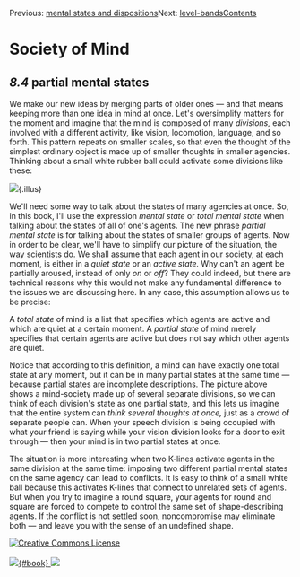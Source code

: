 <div class="chapnav">

<span class="prev">Previous: [mental states and
dispositions](./som-8.3.html)</span><span class="next">Next:
[level-bands](./som-8.5.html)</span><span
class="contents">[Contents](index.html)</span>
<div class="titlebar">

Society of Mind
===============

</div>

</div>

*8.4* partial mental states
---------------------------

We make our new ideas by merging parts of older ones — and that means
keeping more than one idea in mind at once. Let's oversimplify matters
for the moment and imagine that the mind is composed of many
*divisions,* each involved with a different activity, like vision,
locomotion, language, and so forth. This pattern repeats on smaller
scales, so that even the thought of the simplest ordinary object is made
up of smaller thoughts in smaller agencies. Thinking about a small white
rubber ball could activate some divisions like these:

![](./illus/ch8/8-4.png){.illus}

We'll need some way to talk about the states of many agencies at once.
So, in this book, I'll use the expression *mental state* or *total
mental state* when talking about the states of all of one's agents. The
new phrase *partial mental state* is for talking about the states of
smaller groups of agents. Now in order to be clear, we'll have to
simplify our picture of the situation, the way scientists do. We shall
assume that each agent in our society, at each moment, is either in a
*quiet state* or an *active state.* Why can't an agent be partially
aroused, instead of only *on* or *off*? They could indeed, but there are
technical reasons why this would not make any fundamental difference to
the issues we are discussing here. In any case, this assumption allows
us to be precise:

A *total state* of mind is a list that specifies which agents are active
and which are quiet at a certain moment. A *partial state* of mind
merely specifies that certain agents are active but does not say which
other agents are quiet.

Notice that according to this definition, a mind can have exactly one
total state at any moment, but it can be in many partial states at the
same time — because partial states are incomplete descriptions. The
picture above shows a mind-society made up of several separate
divisions, so we can think of each division's state as one partial
state, and this lets us imagine that the entire system can *think
several thoughts at once,* just as a crowd of separate people can. When
your speech division is being occupied with what your friend is saying
while your vision division looks for a door to exit through — then your
mind is in two partial states at once.

The situation is more interesting when two K-lines activate agents in
the same division at the same time: imposing two different partial
mental states on the same agency can lead to conflicts. It is easy to
think of a small white ball because this activates K-lines that connect
to unrelated sets of agents. But when you try to imagine a round square,
your agents for round and square are forced to compete to control the
same set of shape-describing agents. If the conflict is not settled
soon, noncompromise may eliminate both — and leave you with the sense of
an undefined shape.

<div class="footer">

[![Creative Commons
License](http://i.creativecommons.org/l/by-nc-sa/3.0/80x15.png)](http://creativecommons.org/licenses/by-nc-sa/3.0/deed.en_US)\
\
[![](./images/som_book.jpeg){#book}
![](./images/a_logo_17.gif)](http://www.amazon.com/gp/product/0671657135?ie=UTF8&camp=1789&creativeASIN=0671657135&linkCode=xm2&tag=marvinminsky)

</div>
